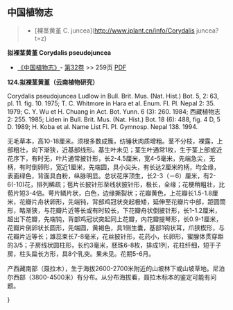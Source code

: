 
## 中国植物志

> * [裸茎黄堇  C.  juncea](http://www.iplant.cn/info/Corydalis juncea?t=z)

**拟裸茎黄堇 Corydalis pseudojuncea**

* [《中国植物志》](http://www.iplant.cn/frps)- [第32卷](http://www.iplant.cn/frps/vol/32) >> 259页 [PDF](http://www.iplant.cn/frps/pdf/32/259.pdf)

**124.拟裸茎黄堇（云南植物研究）**

Corydalis pseudojuncea Ludlow in Bull. Brit. Mus. (Nat. Hist.) Bot. 5, 2: 63, pl. 11. fig. 10. 1975; T. C. Whitmore in Hara et al. Enum. Fl. Pl. Nepal 2: 35. 1979; C. Y. Wu et H. Chuang in Act. Bot. Yunn. 6 (3): 260. 1984; 西藏植物志2: 255. 1985; Liden in Bull. Brit. Mus. (Nat. Hist.) Bot. 18 (6): 488, fig. 4 D, 5 D. 1989; H. Koba et al. Name List Fl. Pl. Gymnosp. Nepal 138. 1994.

无毛草本，高10-18厘米。须根多数成簇，纺锤状肉质增粗。茎不分枝，裸露，上部粗壮，向下渐狭，近基部线形。基生叶未见；茎生叶通常1枚，生于茎上部或近花序下，有时无，叶片通常披针形，长2-4.5厘米，宽4-5毫米，先端急尖，无柄，有时倒卵形，宽近1厘米，先端圆，具小尖头，有长达2厘米的柄，均全缘，表面绿色，背面具白粉，纵脉明显。总状花序顶生，长2-3（－6）厘米，有2-6(-10)花，排列稀疏；苞片长披针形至线状披针形，极长，全缘；花梗稍粗壮，比苞片短3-4倍。萼片鳞片状，白色，边缘撕裂状；花瓣黄色，上花瓣长1.5-1.8厘米，花瓣片舟状卵形，先端钝，背部鸡冠状突起极矮，延伸至花瓣片中部，距圆筒形，略渐狭，与花瓣片近等长或有时较长，下花瓣舟状倒披针形，长1-1.2厘米，超出下花瓣，先端钝，背部鸡冠状突起同上花瓣，内花瓣提琴形，长0.9-1厘米，花瓣片倒卵状长圆形，先端圆，黄褐色，具1侧生囊，基部1钩状耳，爪狭楔形，与花瓣片近等长；雄蕊束长7-8毫米，花丝披针形，花药小，长卵形，蜜腺体贯穿距的3/5；子房线状圆柱形，长约3毫米，胚珠6-8枚，排成1列，花柱纤细，短于子房，柱头扁长方形，具8个乳突。果未见。花期5-6月。

产西藏南部（聂拉木），生于海拔2600-2700米附近的山坡林下或山坡草地。尼泊尔西部（3800-4500米）有分布。从分布海拔看，聂拉木标本的鉴定可能有问题。

}
